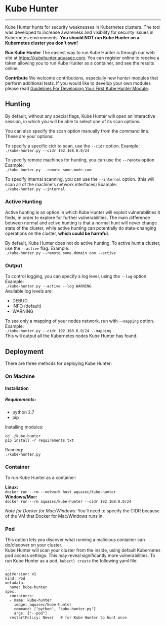 # Kube Hunter
---
Kube Hunter hunts for security weaknesses in Kubernetes clusters. The tool was developed to increase awareness and visibility for security issues in Kubernetes environments. **You should NOT run Kube Hunter on a Kubernetes cluster you don't own!**

**Run Kube Hunter** The easiest way to run Kube Hunter is through our web site at https://kubehunter.aquasec.com. You can register online to receive a token allowing you to run Kube Hunter as a container, and see the results online.  
  
**Contribute** We welcome contributions, especially new hunter modules that perform additional tests. If you would like to develop your own modules please read [Guidelines For Developing Your First Kube Hunter Module](src/README.md).

## Hunting

By default, without any special flags, Kube Hunter will open an interactive session, in which you will be able to select one of its scan options.  

You can also specify the scan option manually from the command line. These are your options:  

To specify a specific cidr to scan, use the `--cidr` option. Example:  
`./kube-hunter.py --cidr 192.168.0.0/24`  
  
To specify remote machines for hunting, you can use the `--remote` option. Example:  
`./kube-hunter.py --remote some.node.com`  

To specify internal scanning, you can use the `--internal` option. (this will scan all of the machine's network interfaces) Example:  
`./kube-hunter.py --internal`  

### Active Hunting

Active hunting is an option in which Kube Hunter will exploit vulnerabilities it finds, in order to explore for further vulnerabilities.
The main difference between normal and active hunting is that a normal hunt will never change state of the cluster, while active hunting can potentially do state-changing operations on the cluster, **which could be harmful**. 

By default, Kube Hunter does not do active hunting. To active hunt a cluster, use the `--active` flag. Example:  
`./kube-hunter.py --remote some.domain.com --active`  

### Output
To control logging, you can specify a log level, using the `--log` option. Example:  
`./kube-hunter.py --active --log WARNING`  
Available log levels are: 

* DEBUG  
* INFO (default)  
* WARNING
  
To see only a mapping of your nodes network, run with `--mapping` option. Example:  
`./kube-hunter.py --cidr 192.168.0.0/24 --mapping`  
This will output all the Kubernetes nodes Kube Hunter has found.

## Deployment

There are three methods for deploying Kube Hunter:  
### On Machine
#### Installation
##### Requirements:

* python 2.7  
* pip  

Installing modules:  
~~~
cd ./kube-hunter
pip install -r requirements.txt
~~~
Running:  
`./kube-hunter.py`

### Container
To run Kube Hunter as a container:

**Linux:**  
`docker run --rm --network host aquasec/kube-hunter`  
**Windows/Mac:**   
`docker run --rm aquasec/kube-hunter --cidr 192.168.0.0/24`  

_Note for Docker for Mac/Windows:_ You'll need to specify the CIDR because of the VM that Docker for Mac/Windows runs in.

### Pod
This option lets you discover what running a malicious container can do/discover on your cluster.  
Kube Hunter will scan your cluster from the inside, using default Kubernetes pod access settings. This may reveal significantly more vulnerabilities. 
To run Kube Hunter as a pod, `kubectl create` the following yaml file.  
~~~
---
apiVersion: v1
kind: Pod
metadata:
  name: kube-hunter
spec:
  containers:
  - name: kube-hunter
    image: aquasec/kube-hunter
    command: ["python", "kube-hunter.py"]
    args: ["--pod"]
  restartPolicy: Never   # for Kube Hunter to hunt once
~~~
